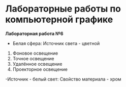 # Лабораторные работы по компьютерной графике

**Лабораторная работа №6**
- Белая сфера:
Источник света - цветной
1. Фоновое освещение
2. Точное освещение
3. Удалённое освещение
4. Проекторное освещение

-Источник - белый свет:
Свойство материала - хром